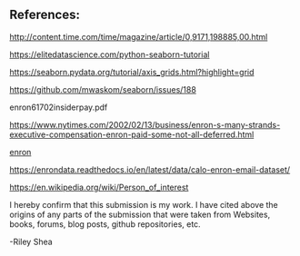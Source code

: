 References:
-----------
http://content.time.com/time/magazine/article/0,9171,198885,00.html

https://elitedatascience.com/python-seaborn-tutorial

https://seaborn.pydata.org/tutorial/axis_grids.html?highlight=grid

https://github.com/mwaskom/seaborn/issues/188

enron61702insiderpay.pdf

https://www.nytimes.com/2002/02/13/business/enron-s-many-strands-executive-compensation-enron-paid-some-not-all-deferred.html

[enron](https://www.cs.cmu.edu/~./enron/)

https://enrondata.readthedocs.io/en/latest/data/calo-enron-email-dataset/

https://en.wikipedia.org/wiki/Person_of_interest

I hereby confirm that this submission is my work.
I have cited above the origins of any parts of the submission that
were taken from Websites, books, forums, blog posts, github repositories, etc.

-Riley Shea
